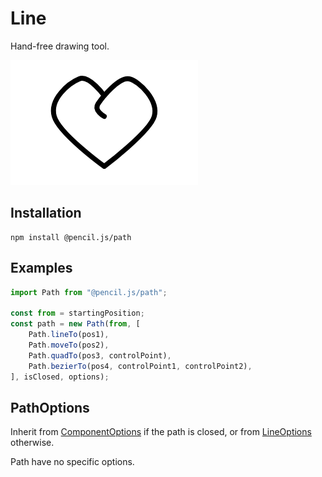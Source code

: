 # Line

Hand-free drawing tool.

![Path example](../../media/examples/path.png)


## Installation

    npm install @pencil.js/path


## Examples

```js
import Path from "@pencil.js/path";

const from = startingPosition;
const path = new Path(from, [
    Path.lineTo(pos1),
    Path.moveTo(pos2),
    Path.quadTo(pos3, controlPoint),
    Path.bezierTo(pos4, controlPoint1, controlPoint2),
], isClosed, options);
```


## PathOptions
Inherit from [ComponentOptions](../component/readme.md#componentoptions) if the path is closed, or from [LineOptions](../line/readme.md#lineoptions) otherwise.

Path have no specific options.
